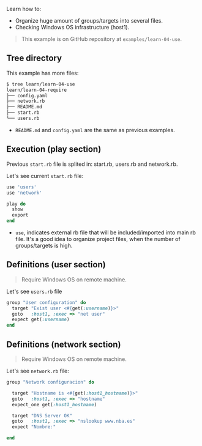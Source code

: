 
Learn how to:
* Organize huge amount of groups/targets into several files.
* Checking Windows OS infrastructure (host1).

> This example is on GitHub repository at `examples/learn-04-use`.

## Tree directory

This example has more files:

```bash
$ tree learn/learn-04-use
learn/learn-04-require
├── config.yaml
├── network.rb
├── README.md
├── start.rb
└── users.rb
```

* `README.md` and `config.yaml` are the same as previous examples.

## Execution (play section)

Previous `start.rb` file is splited in: start.rb, users.rb and network.rb.

Let's see current `start.rb` file:

```ruby
use 'users'
use 'network'

play do
  show
  export
end
```

* `use`, indicates external rb file that will be included/imported into main rb file. It's a good idea to organize project files, when the number of groups/targets is high.

## Definitions (user section)

> Require Windows OS on remote machine.

Let's see `users.rb` file
```ruby
group "User configuration" do
  target "Exist user <#{get(:username)}>"
  goto   :host1, :exec => "net user"
  expect get(:username)
end

```

## Definitions (network section)

> Require Windows OS on remote machine.

Let's see `network.rb` file:

```ruby
group "Network configuracion" do

  target "Hostname is <#{get(:host1_hostname)}>"
  goto   :host1, :exec => "hostname"
  expect_one get(:host1_hostname)

  target "DNS Server OK"
  goto   :host1, :exec => "nslookup www.nba.es"
  expect "Nombre:"

end
```
